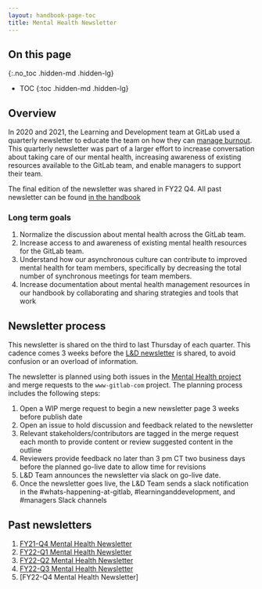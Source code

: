 ```yaml
---
layout: handbook-page-toc
title: Mental Health Newsletter
---
```


## On this page
{:.no_toc .hidden-md .hidden-lg}

- TOC
{:toc .hidden-md .hidden-lg}


## Overview

In 2020 and 2021, the Learning and Development team at GitLab used a quarterly newsletter to educate the team on how they can [manage burnout](https://gitlab.com/groups/gitlab-com/people-group/learning-development/-/epics/24). This quarterly newsletter was part of a larger effort to increase conversation about taking care of our mental health, increasing awareness of existing resources available to the GitLab team, and enable managers to support their team.

The final edition of the newsletter was shared in FY22 Q4. All past newsletter can be found [in the handbook](https://about.gitlab.com/handbook/people-group/learning-and-development/newsletter/mental-health-newsletter/#past-newsletters)

### Long term goals

1. Normalize the discussion about mental health across the GitLab team.
1. Increase access to and awareness of existing mental health resources for the GitLab team.
1. Understand how our asynchronous culture can contribute to improved mental health for team members, specifically by decreasing the total number of synchronous meetings for team members.
1. Increase documentation about mental health management resources in our handbook by collaborating and sharing strategies and tools that work


## Newsletter process

This newsletter is shared on the third to last Thursday of each quarter. This cadence comes 3 weeks before the [L&D newsletter](/handbook/people-group/learning-and-development/newsletter/) is shared, to avoid confusion or an overload of information.

The newsletter is planned using both issues in the [Mental Health project](https://gitlab.com/gitlab-com/people-group/learning-development/mental-health) and merge requests to the `www-gitlab-com` project. The planning process includes the following steps:

1. Open a WIP merge request to begin a new newsletter page 3 weeks before publish date
1. Open an issue to hold discussion and feedback related to the newsletter
1. Relevant stakeholders/contributors are tagged in the merge request each month to provide content or review suggested content in the outline
1. Reviewers provide feedback no later than 3 pm CT two business days before the planned go-live date to allow time for revisions
1. L&D Team announces the newsletter via slack on go-live date.
1. Once the newsletter goes live, the L&D Team sends a slack notification in the #whats-happening-at-gitlab, #learninganddevelopment, and #managers Slack channels

## Past newsletters

1. [FY21-Q4 Mental Health Newsletter](/handbook/people-group/learning-and-development/newsletter/mental-health-newsletter/FY21-Q4/)
1. [FY22-Q1 Mental Health Newsletter](/handbook/people-group/learning-and-development/newsletter/mental-health-newsletter/FY22-Q1/)
1. [FY22-Q2 Mental Health Newsletter](/handbook/people-group/learning-and-development/newsletter/mental-health-newsletter/FY22-Q2/)
1. [FY22-Q3 Mental Health Newsletter](/handbook/people-group/learning-and-development/newsletter/mental-health-newsletter/FY22-Q3/)
1. [FY22-Q4 Mental Health Newsletter]
```
